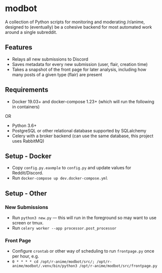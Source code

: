 # modbot
A collection of Python scripts for monitoring and moderating /r/anime, designed to (eventually) be a cohesive backend for most automated work around a single subreddit.

## Features
* Relays all new submissions to Discord
* Saves metadata for every new submission (user, flair, creation time)
* Takes a snapshot of the front page for later analysis, including how many posts of a given type (flair) are present  

## Requirements
* Docker 19.03+ and docker-compose 1.23+ (which will run the following in containers)

OR

* Python 3.6+
* PostgreSQL or other relational database supported by SQLalchemy
* Celery with a broker backend (can use the same database, this project uses RabbitMQ)

## Setup - Docker
* Copy `config.py.eaxmple` to `config.py` and update values for Reddit/Discord.
* Run `docker-compose up dev.docker-compose.yml`

## Setup - Other

### New Submissions
* Run `python3 new.py` — this will run in the foreground so may want to use screen or tmux.
* Run `celery worker --app processor.post_processor`

### Front Page
* Configure `crontab` or other way of scheduling to run `frontpage.py` once per hour, e.g.
 * `0 * * * * cd /opt/r-anime/modbot/src/; /opt/r-anime/modbot/.venv/bin/python3 /opt/r-anime/modbot/src/frontpage.py`
